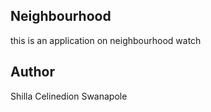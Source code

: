 ## Neighbourhood

this is an application on neighbourhood watch

## Author

Shilla Celinedion Swanapole
